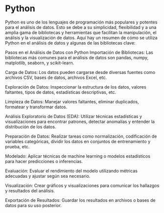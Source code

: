# Python

Python es uno de los lenguajes de programación más populares y potentes para el análisis de datos. Esto se debe a su simplicidad, flexibilidad y a una amplia gama de bibliotecas y herramientas que facilitan la manipulación, el análisis y la visualización de datos. Aquí hay un resumen de cómo se utiliza Python en el análisis de datos y algunas de las bibliotecas clave:

Pasos en el Análisis de Datos con Python
Importación de Bibliotecas:
Las bibliotecas más comunes para el análisis de datos son pandas, numpy, matplotlib, seaborn, y scikit-learn.

Carga de Datos:
Los datos pueden cargarse desde diversas fuentes como archivos CSV, bases de datos, archivos Excel, etc.

Exploración de Datos:
Inspeccionar la estructura de los datos, valores faltantes, tipos de datos, estadísticas descriptivas, etc.

Limpieza de Datos:
Manejar valores faltantes, eliminar duplicados, formatear y transformar datos.

Análisis Exploratorio de Datos (EDA):
Utilizar técnicas estadísticas y visualizaciones para encontrar patrones, detectar anomalías y entender la distribución de los datos.

Preparación de Datos:
Realizar tareas como normalización, codificación de variables categóricas, dividir los datos en conjuntos de entrenamiento y prueba, etc.

Modelado:
Aplicar técnicas de machine learning o modelos estadísticos para hacer predicciones o inferencias.

Evaluación:
Evaluar el rendimiento del modelo utilizando métricas adecuadas y ajustar según sea necesario.

Visualización:
Crear gráficos y visualizaciones para comunicar los hallazgos y resultados del análisis.

Exportación de Resultados:
Guardar los resultados en archivos o bases de datos para su uso posterior.
